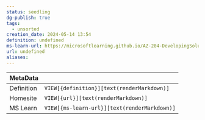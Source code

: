```yaml
---
status: seedling
dg-publish: true
tags:
  - unsorted
creation_date: 2024-05-14 13:54
definition: undefined
ms-learn-url: https://microsoftlearning.github.io/AZ-204-DevelopingSolutionsforMicrosoftAzure/Instructions/Labs/AZ-204_lab_11.html
url: undefined
aliases:
---
```


| MetaData   |                                              |
| ---------- | -------------------------------------------- |
| Definition | `VIEW[{definition}][text(renderMarkdown)]`   |
| Homesite   | `VIEW[{url}][text(renderMarkdown)]`          |
| MS Learn   | `VIEW[{ms-learn-url}][text(renderMarkdown)]` |
